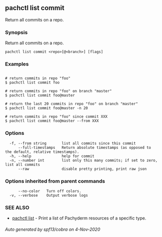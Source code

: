 ## pachctl list commit

Return all commits on a repo.

### Synopsis

Return all commits on a repo.

```
pachctl list commit <repo>[@<branch>] [flags]
```

### Examples

```

# return commits in repo "foo"
$ pachctl list commit foo

# return commits in repo "foo" on branch "master"
$ pachctl list commit foo@master

# return the last 20 commits in repo "foo" on branch "master"
$ pachctl list commit foo@master -n 20

# return commits in repo "foo" since commit XXX
$ pachctl list commit foo@master --from XXX
```

### Options

```
  -f, --from string       list all commits since this commit
      --full-timestamps   Return absolute timestamps (as opposed to the default, relative timestamps).
  -h, --help              help for commit
  -n, --number int        list only this many commits; if set to zero, list all commits
      --raw               disable pretty printing, print raw json
```

### Options inherited from parent commands

```
      --no-color   Turn off colors.
  -v, --verbose    Output verbose logs
```

### SEE ALSO

* [pachctl list](pachctl_list.md)	 - Print a list of Pachyderm resources of a specific type.

###### Auto generated by spf13/cobra on 4-Nov-2020
